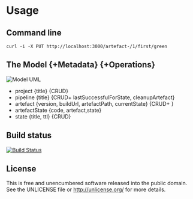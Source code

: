 Usage
=====


Command line
------------

` curl -i -X PUT http://localhost:3000/artefact-/1/first/green `


The Model {+Metadata} {+Operations}
-----------------------------------

![Model UML](http://yuml.me/9c218eba)

* project {title} {CRUD}
* pipeline {title} {CRUD+ lastSuccessfulForState, cleanupArtefact}
* artefact {version, buildUrl, artefactPath, currentState} {CRUD+ }
* artefactState {code, artefact,state}
* state {title, ttl} {CRUD}

Build status
------------

[![Build Status](https://travis-ci.org/tolleiv/artefacts.png?branch=master)](https://travis-ci.org/tolleiv/artefacts)


License
-------

This is free and unencumbered software released into the public domain. See the UNLICENSE file or http://unlicense.org/ for more details.